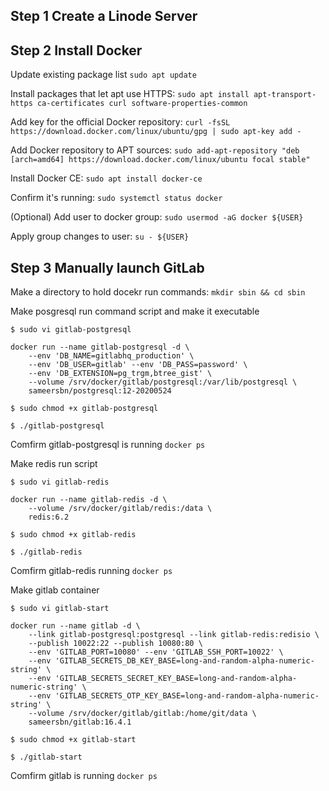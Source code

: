 ## Step 1 Create a Linode Server




## Step 2 Install Docker

Update existing package list
`sudo apt update`

Install packages that let apt use HTTPS:
`sudo apt install apt-transport-https ca-certificates curl software-properties-common`

Add key for the official Docker repository:
`curl -fsSL https://download.docker.com/linux/ubuntu/gpg | sudo apt-key add -`

Add Docker repository to APT sources:
`sudo add-apt-repository "deb [arch=amd64] https://download.docker.com/linux/ubuntu focal stable"`

Install Docker CE:
`sudo apt install docker-ce`

Confirm it's running:
`sudo systemctl status docker`

(Optional)
Add user to docker group:
`sudo usermod -aG docker ${USER}`

Apply group changes to user:
`su - ${USER}`

## Step 3 Manually launch GitLab

Make a directory to hold docekr run commands:
`mkdir sbin && cd sbin`

Make posgresql run command script and make it executable
```
$ sudo vi gitlab-postgresql

docker run --name gitlab-postgresql -d \
    --env 'DB_NAME=gitlabhq_production' \
    --env 'DB_USER=gitlab' --env 'DB_PASS=password' \
    --env 'DB_EXTENSION=pg_trgm,btree_gist' \
    --volume /srv/docker/gitlab/postgresql:/var/lib/postgresql \
    sameersbn/postgresql:12-20200524

$ sudo chmod +x gitlab-postgresql

$ ./gitlab-postgresql
```

Comfirm gitlab-postgresql is running
`docker ps`

Make redis run script
```
$ sudo vi gitlab-redis

docker run --name gitlab-redis -d \
    --volume /srv/docker/gitlab/redis:/data \
    redis:6.2

$ sudo chmod +x gitlab-redis

$ ./gitlab-redis
```

Comfirm gitlab-redis running
`docker ps`

Make gitlab container
```
$ sudo vi gitlab-start

docker run --name gitlab -d \
    --link gitlab-postgresql:postgresql --link gitlab-redis:redisio \
    --publish 10022:22 --publish 10080:80 \
    --env 'GITLAB_PORT=10080' --env 'GITLAB_SSH_PORT=10022' \
    --env 'GITLAB_SECRETS_DB_KEY_BASE=long-and-random-alpha-numeric-string' \
    --env 'GITLAB_SECRETS_SECRET_KEY_BASE=long-and-random-alpha-numeric-string' \
    --env 'GITLAB_SECRETS_OTP_KEY_BASE=long-and-random-alpha-numeric-string' \
    --volume /srv/docker/gitlab/gitlab:/home/git/data \
    sameersbn/gitlab:16.4.1

$ sudo chmod +x gitlab-start

$ ./gitlab-start
```

Comfirm gitlab is running
`docker ps`
